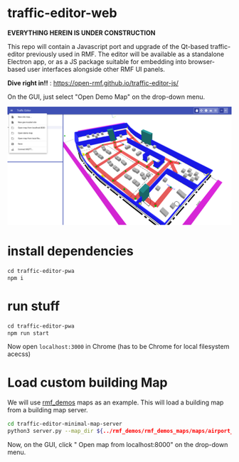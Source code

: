 # traffic-editor-web

**EVERYTHING HEREIN IS UNDER CONSTRUCTION**

This repo will contain a Javascript port and upgrade of the Qt-based traffic-editor previously used in RMF.
The editor will be available as a standalone Electron app, or as a JS package suitable for embedding into browser-based user interfaces alongside other RMF UI panels.


**Dive right in!!** : https://open-rmf.github.io/traffic-editor-js/

On the GUI, just select "Open Demo Map" on the drop-down menu. 

![](webpage_view.png)

# install dependencies

```
cd traffic-editor-pwa
npm i
```

# run stuff
```
cd traffic-editor-pwa
npm run start
```
Now open `localhost:3000` in Chrome (has to be Chrome for local filesystem acecss)

# Load custom building Map

We will use [rmf_demos](https://github.com/open-rmf/rmf_demos) maps as an example.
This will load a building map from a building map server.

```bash
cd traffic-editor-minimal-map-server
python3 server.py --map_dir ${../rmf_demos/rmf_demos_maps/maps/airport_terminal/}
```

Now, on the GUI, click " Open map from localhost:8000" on the drop-down menu.
